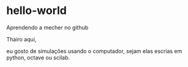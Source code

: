 # hello-world
Aprendendo a mecher no github

Thairo aqui,

eu gosto de simulações usando o computador, sejam elas escrias em python, octave ou scilab.
